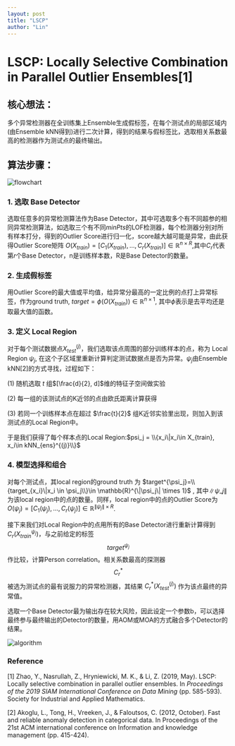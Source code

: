 ```yaml
---
layout: post
title: "LSCP"
author: "Lin"
---
```


# LSCP: Locally Selective Combination in Parallel Outlier Ensembles[1]

## 核心想法：

多个异常检测器在全训练集上Ensemble生成假标签，在每个测试点的局部区域内(由Ensemble kNN得到)进行二次计算，得到的结果与假标签比，选取相关系数最高的检测器作为测试点的最终输出。

## 算法步骤：

![flowchart](/sdnanjing.github.io/assets/imgs/flowchart.png)

### 1. 选取 Base Detector

选取任意多的异常检测算法作为Base Detector，其中可选取多个有不同超参的相同异常检测算法，如选取三个有不同$minPts$的LOF检测器，每个检测器分别对所有样本打分，得到的Outlier Score进行归一化，score越大越可能是异常，由此获得Outlier Score矩阵  $O(X_{train})=[C_1(X_{train}),...,C_r(X_{train})]\in \mathbb{R}^{n\times R}$,其中$C_r$代表第$r$个Base Detector，n是训练样本数，R是Base Detector的数量。

### 2. 生成假标签

用Outlier Score的最大值或平均值，给异常分最高的一定比例的点打上异常标签，作为ground truth, $target = \phi (O(X_{train}))\in \mathbb{R} ^{n\times 1}$, 其中$\phi$表示是去平均还是取最大值的函数。 

### 3. 定义 Local Region

对于每个测试数据点$X_{test}^{(j)}$，我们选取该点周围的部分训练样本的点，称为 Local Region $\psi _j$, 在这个子区域里重新计算判定测试数据点是否为异常。$\psi _j$由Ensemble kNN[2]的方式寻找，过程如下：

(1) 随机选取 $t$ 组$[\frac{d}{2}, d]$维的特征子空间做实验

(2) 每一组的该测试点的K近邻的点由欧氏距离计算获得

(3) 若同一个训练样本点在超过 $\frac{t}{2}$ 组K近邻实验里出现，则加入到该测试点的Local Region中。

于是我们获得了每个样本点的Local Region:$psi_j = \\{x_i\|x_i\in X_{train}, x_i\in kNN_{ens}^{(j)}\\}$

### 4. 模型选择和组合

对每个测试点，其local region的ground truth 为 $target^{\psi_j}=\\{target_{x_i}\|x_i \in \psi_j\\}\in \mathbb{R}^{\|\psi_j\| \times 1}$ , 其中$\|\psi \_j\|$ 为该local region中的点的数量。同样，local region中的点的Outlier Score为$O(\psi_j)=[C_1(\psi_j),...,C_r(\psi_j)]\in \mathbb{R}^{\|\psi_j\| \times R}$. 

接下来我们对Local Region中的点用所有的Base Detector进行重新计算得到$C_r(X_{train}^{\psi_j})$，与之前给定的标签 $$target^{\psi_j}$$作比较，计算Person correlation。相关系数最高的探测器 $$C_r^*$$ 被选为测试点的最有说服力的异常检测器，其结果 $C_r^*(X_{test}^{(j)})$ 作为该点最终的异常值。

选取一个Base Detector最为输出存在较大风险，因此设定一个参数b，可以选择最终参与最终输出的Detector的数量，用AOM或MOA的方式融合多个Detector的结果。

![algorithm](/sdnanjing.github.io/assets/imgs/algorithm.png)



### Reference

[1] Zhao, Y., Nasrullah, Z., Hryniewicki, M. K., & Li, Z. (2019, May). LSCP: Locally selective combination in parallel outlier ensembles. In *Proceedings of the 2019 SIAM International Conference on Data Mining* (pp. 585-593). Society for Industrial and Applied Mathematics.



[2] Akoglu, L., Tong, H., Vreeken, J., & Faloutsos, C. (2012, October). Fast and reliable anomaly detection in categorical data. In Proceedings of the 21st ACM international conference on Information and knowledge management (pp. 415-424).